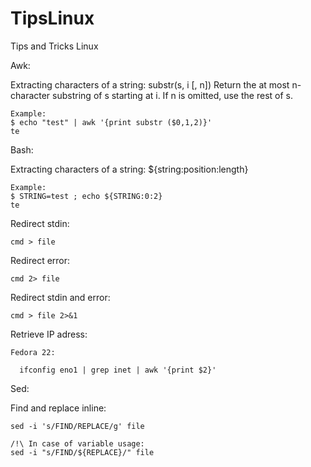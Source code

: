 # TipsLinux
Tips and Tricks Linux

Awk:

  Extracting characters of a string:
    substr(s, i [, n]) Return the at most n-character substring of s starting at i.  If n is omitted, use the rest of s.

    Example:
    $ echo "test" | awk '{print substr ($0,1,2)}'
    te
    

Bash:

  Extracting characters of a string:
    ${string:position:length}
  
    Example:
    $ STRING=test ; echo ${STRING:0:2}
    te

  Redirect stdin:

    cmd > file

  Redirect error:

    cmd 2> file

  Redirect stdin and error:

    cmd > file 2>&1

  Retrieve IP adress:
    
    Fedora 22:
    
      ifconfig eno1 | grep inet | awk '{print $2}'

Sed:

  Find and replace inline:

    sed -i 's/FIND/REPLACE/g' file

    /!\ In case of variable usage:
    sed -i "s/FIND/${REPLACE}/" file
